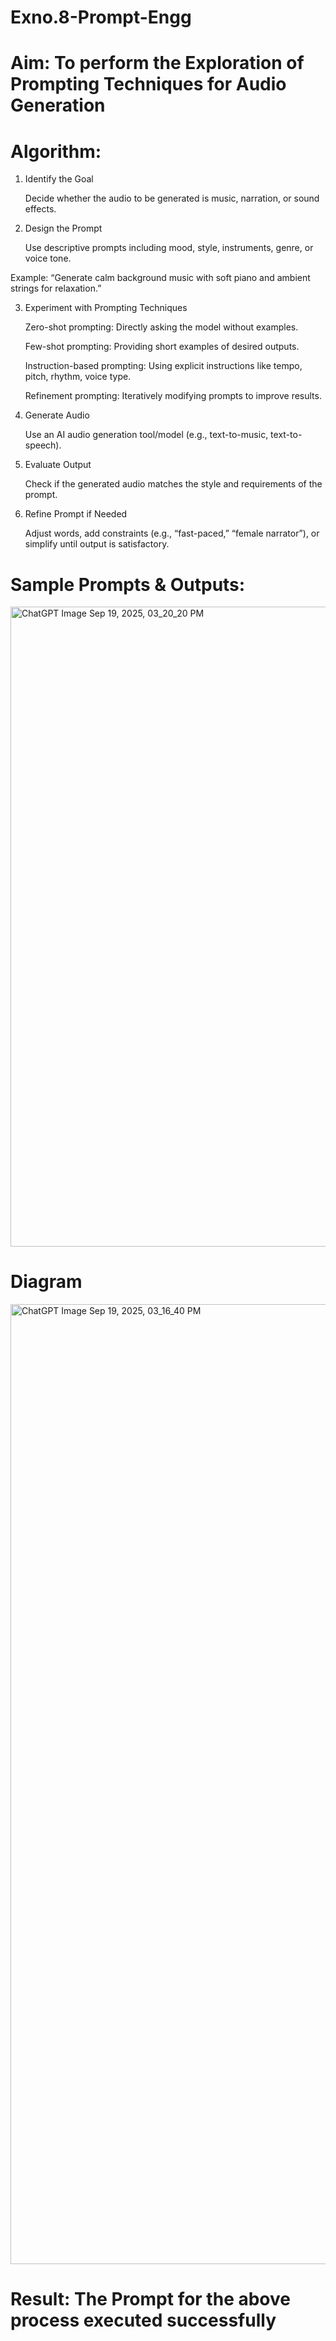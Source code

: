 # Exno.8-Prompt-Engg

# Aim: To perform the Exploration of Prompting Techniques for Audio Generation

# Algorithm:
1. Identify the Goal

    Decide whether the audio to be generated is music, narration, or sound effects.

2. Design the Prompt

    Use descriptive prompts including mood, style, instruments, genre, or voice tone.

Example: “Generate calm background music with soft piano and ambient strings for relaxation.”

3. Experiment with Prompting Techniques

    Zero-shot prompting: Directly asking the model without examples.

    Few-shot prompting: Providing short examples of desired outputs.

    Instruction-based prompting: Using explicit instructions like tempo, pitch, rhythm, voice type.

    Refinement prompting: Iteratively modifying prompts to improve results.

4. Generate Audio

    Use an AI audio generation tool/model (e.g., text-to-music, text-to-speech).

5. Evaluate Output

    Check if the generated audio matches the style and requirements of the prompt.

6. Refine Prompt if Needed

    Adjust words, add constraints (e.g., “fast-paced,” “female narrator”), or simplify until output is satisfactory.

# Sample Prompts & Outputs:
<img width="1536" height="1024" alt="ChatGPT Image Sep 19, 2025, 03_20_20 PM" src="https://github.com/user-attachments/assets/ae13009d-70ec-4137-af74-ab96a80a5a4b" />


# Diagram
<img width="1024" height="1536" alt="ChatGPT Image Sep 19, 2025, 03_16_40 PM" src="https://github.com/user-attachments/assets/62f3f1c5-0c6b-46e8-b424-aa4d1af9cbe7" />


# Result: The Prompt for the above process executed successfully
